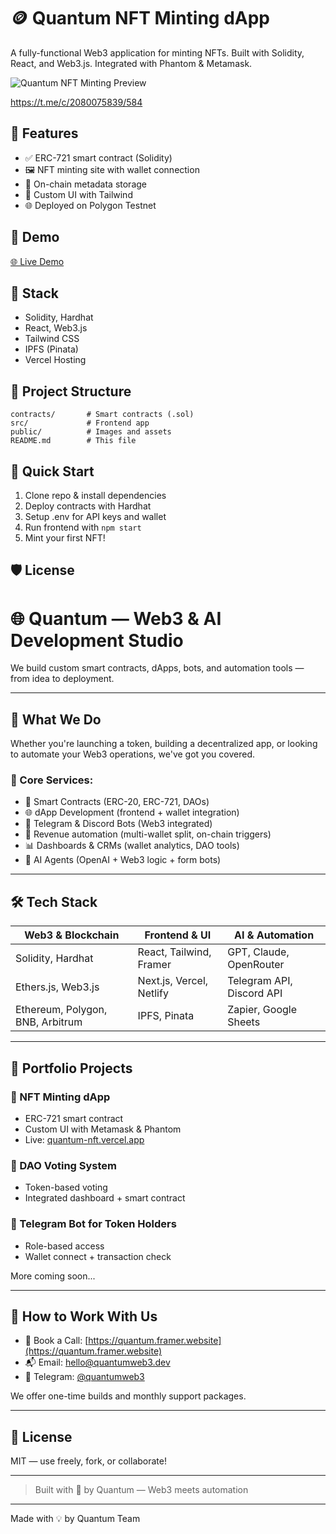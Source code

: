 # 🪙 Quantum NFT Minting dApp

A fully-functional Web3 application for minting NFTs. Built with Solidity, React, and Web3.js. Integrated with Phantom & Metamask.

![Quantum NFT Minting Preview](./public/preview.png)

https://t.me/c/2080075839/584

## 🔧 Features

- ✅ ERC-721 smart contract (Solidity)
- 🖼 NFT minting site with wallet connection
- 🔗 On-chain metadata storage
- 🎨 Custom UI with Tailwind
- 🌐 Deployed on Polygon Testnet

## 🔗 Demo

[🌐 Live Demo](https://quantum-nft.vercel.app)

## 🧠 Stack

- Solidity, Hardhat  
- React, Web3.js  
- Tailwind CSS  
- IPFS (Pinata)  
- Vercel Hosting

## 📂 Project Structure

```
contracts/       # Smart contracts (.sol)
src/             # Frontend app
public/          # Images and assets
README.md        # This file
```

## 💸 Quick Start

1. Clone repo & install dependencies
2. Deploy contracts with Hardhat
3. Setup .env for API keys and wallet
4. Run frontend with `npm start`
5. Mint your first NFT!

## 🛡 License


# 🌐 Quantum — Web3 & AI Development Studio

We build custom smart contracts, dApps, bots, and automation tools — from idea to deployment.

---

## 🚀 What We Do

Whether you're launching a token, building a decentralized app, or looking to automate your Web3 operations, we've got you covered.

### 🔹 Core Services:
- 🧠 Smart Contracts (ERC-20, ERC-721, DAOs)
- 🌐 dApp Development (frontend + wallet integration)
- 🤖 Telegram & Discord Bots (Web3 integrated)
- 🔁 Revenue automation (multi-wallet split, on-chain triggers)
- 📊 Dashboards & CRMs (wallet analytics, DAO tools)
- 🧩 AI Agents (OpenAI + Web3 logic + form bots)

---

## 🛠 Tech Stack

| Web3 & Blockchain | Frontend & UI | AI & Automation |
|-------------------|---------------|------------------|
| Solidity, Hardhat | React, Tailwind, Framer | GPT, Claude, OpenRouter |
| Ethers.js, Web3.js | Next.js, Vercel, Netlify | Telegram API, Discord API |
| Ethereum, Polygon, BNB, Arbitrum | IPFS, Pinata | Zapier, Google Sheets |

---

## 💼 Portfolio Projects

### 🎨 NFT Minting dApp
- ERC-721 smart contract
- Custom UI with Metamask & Phantom
- Live: [quantum-nft.vercel.app](https://quantum-nft.vercel.app)

### 🧮 DAO Voting System
- Token-based voting
- Integrated dashboard + smart contract

### 🤖 Telegram Bot for Token Holders
- Role-based access
- Wallet connect + transaction check

More coming soon...

---

## 🤝 How to Work With Us

- 🔗 Book a Call: [https://quantum.framer.website](https://quantum.framer.website)
- 📬 Email: hello@quantumweb3.dev
- 💬 Telegram: [@quantumweb3](https://t.me/quantumweb3)

We offer one-time builds and monthly support packages.

---

## 📄 License

MIT — use freely, fork, or collaborate!

---

> Built with 💜 by Quantum — Web3 meets automation
---

Made with 💡 by Quantum Team

